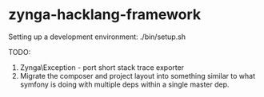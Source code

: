 # zynga-hacklang-framework

Setting up a development environment:
./bin/setup.sh

TODO:
1) Zynga\Exception - port short stack trace exporter
2) Migrate the composer and project layout into something similar to what symfony is doing with multiple deps within a single master dep.
